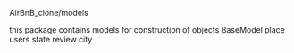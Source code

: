 AirBnB_clone/models

this package contains models for construction of objects
BaseModel
place
users
state
review
city
